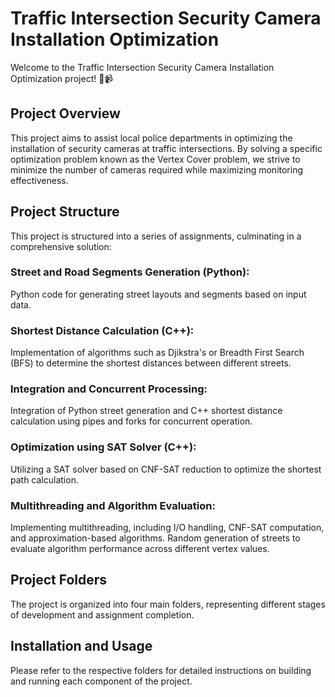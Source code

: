 # Traffic Intersection Security Camera Installation Optimization
Welcome to the Traffic Intersection Security Camera Installation Optimization project! 🚦📹

## Project Overview
This project aims to assist local police departments in optimizing the installation of security cameras at traffic intersections. By solving a specific optimization problem known as the Vertex Cover problem, we strive to minimize the number of cameras required while maximizing monitoring effectiveness.

## Project Structure
This project is structured into a series of assignments, culminating in a comprehensive solution:

### Street and Road Segments Generation (Python):
Python code for generating street layouts and segments based on input data.

### Shortest Distance Calculation (C++):
Implementation of algorithms such as Djikstra's or Breadth First Search (BFS) to determine the shortest distances between different streets.

### Integration and Concurrent Processing:
Integration of Python street generation and C++ shortest distance calculation using pipes and forks for concurrent operation.

### Optimization using SAT Solver (C++):
Utilizing a SAT solver based on CNF-SAT reduction to optimize the shortest path calculation.

### Multithreading and Algorithm Evaluation:
Implementing multithreading, including I/O handling, CNF-SAT computation, and approximation-based algorithms.
Random generation of streets to evaluate algorithm performance across different vertex values.

## Project Folders
The project is organized into four main folders, representing different stages of development and assignment completion.

## Installation and Usage
Please refer to the respective folders for detailed instructions on building and running each component of the project.

